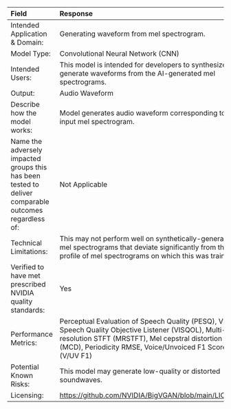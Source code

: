 Field                                                                                                  |  Response
:------------------------------------------------------------------------------------------------------|:---------------------------------------------------------------------------------
Intended Application & Domain:                                                                 |   Generating waveform from mel spectrogram.
Model Type:                                                    |    Convolutional Neural Network (CNN)
Intended Users: | This model is intended for developers to synthesize and generate waveforms from the AI-generated mel spectrograms.
Output: | Audio Waveform
Describe how the model works: | Model generates audio waveform corresponding to the input mel spectrogram.
Name the adversely impacted groups this has been tested to deliver comparable outcomes regardless of: | Not Applicable
Technical Limitations: | This may not perform well on synthetically-generated mel spectrograms that deviate significantly from the profile of mel spectrograms on which this was trained.
Verified to have met prescribed NVIDIA quality standards: |  Yes
Performance Metrics: | Perceptual Evaluation of Speech Quality (PESQ), Virtual Speech Quality Objective Listener (VISQOL), Multi-resolution STFT (MRSTFT), Mel cepstral distortion (MCD), Periodicity RMSE, Voice/Unvoiced F1 Score (V/UV F1)
Potential Known Risks: | This model may generate low-quality or distorted soundwaves.
Licensing: | https://github.com/NVIDIA/BigVGAN/blob/main/LICENSE